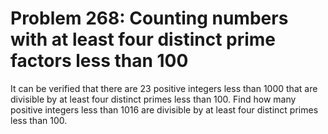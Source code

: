 # Problem 268: Counting numbers with at least four distinct prime factors less than 100
It can be verified that there are 23 positive integers less than 1000
that are divisible by at least four distinct primes less than 100. Find
how many positive integers less than 1016 are divisible by at least four
distinct primes less than 100.
